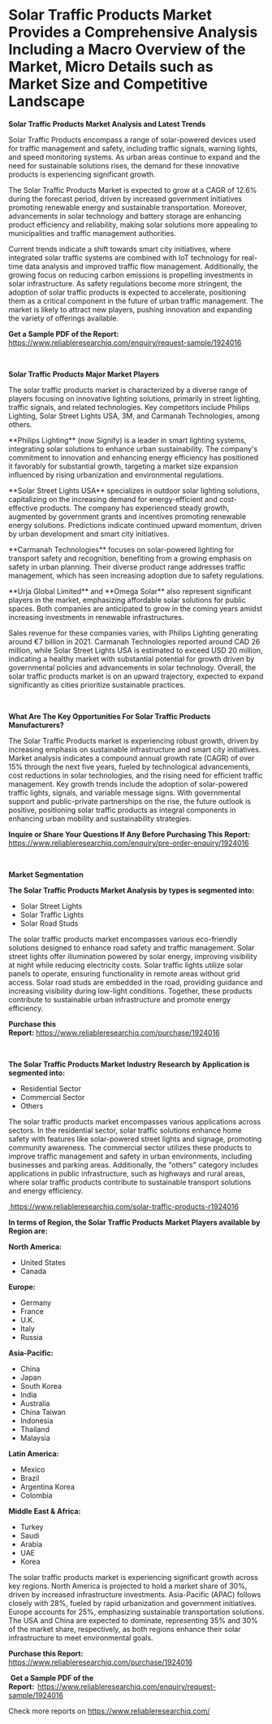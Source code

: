 <p><h1>Solar Traffic Products Market Provides a Comprehensive Analysis Including a Macro Overview of the Market, Micro Details such as Market Size and Competitive Landscape</h1></p><p><strong>Solar Traffic Products Market Analysis and Latest Trends</strong></p>
<p><p>Solar Traffic Products encompass a range of solar-powered devices used for traffic management and safety, including traffic signals, warning lights, and speed monitoring systems. As urban areas continue to expand and the need for sustainable solutions rises, the demand for these innovative products is experiencing significant growth.</p><p>The Solar Traffic Products Market is expected to grow at a CAGR of 12.6% during the forecast period, driven by increased government initiatives promoting renewable energy and sustainable transportation. Moreover, advancements in solar technology and battery storage are enhancing product efficiency and reliability, making solar solutions more appealing to municipalities and traffic management authorities.</p><p>Current trends indicate a shift towards smart city initiatives, where integrated solar traffic systems are combined with IoT technology for real-time data analysis and improved traffic flow management. Additionally, the growing focus on reducing carbon emissions is propelling investments in solar infrastructure. As safety regulations become more stringent, the adoption of solar traffic products is expected to accelerate, positioning them as a critical component in the future of urban traffic management. The market is likely to attract new players, pushing innovation and expanding the variety of offerings available.</p></p>
<p><strong>Get a Sample PDF of the Report:&nbsp;</strong> <a href="https://www.reliableresearchiq.com/enquiry/request-sample/1924016?utm_campaign=1906&utm_medium=2&utm_source=Github&utm_content=ia&utm_term=14012025&utm_id=solar-traffic-products">https://www.reliableresearchiq.com/enquiry/request-sample/1924016</a></p>
<p>&nbsp;</p>
<p><strong>Solar Traffic Products Major Market Players</strong></p>
<p><p>The solar traffic products market is characterized by a diverse range of players focusing on innovative lighting solutions, primarily in street lighting, traffic signals, and related technologies. Key competitors include Philips Lighting, Solar Street Lights USA, 3M, and Carmanah Technologies, among others.</p><p>**Philips Lighting** (now Signify) is a leader in smart lighting systems, integrating solar solutions to enhance urban sustainability. The company's commitment to innovation and enhancing energy efficiency has positioned it favorably for substantial growth, targeting a market size expansion influenced by rising urbanization and environmental regulations.</p><p>**Solar Street Lights USA** specializes in outdoor solar lighting solutions, capitalizing on the increasing demand for energy-efficient and cost-effective products. The company has experienced steady growth, augmented by government grants and incentives promoting renewable energy solutions. Predictions indicate continued upward momentum, driven by urban development and smart city initiatives.</p><p>**Carmanah Technologies** focuses on solar-powered lighting for transport safety and recognition, benefiting from a growing emphasis on safety in urban planning. Their diverse product range addresses traffic management, which has seen increasing adoption due to safety regulations. </p><p>**Urja Global Limited** and **Omega Solar** also represent significant players in the market, emphasizing affordable solar solutions for public spaces. Both companies are anticipated to grow in the coming years amidst increasing investments in renewable infrastructures.</p><p>Sales revenue for these companies varies, with Philips Lighting generating around €7 billion in 2021. Carmanah Technologies reported around CAD 26 million, while Solar Street Lights USA is estimated to exceed USD 20 million, indicating a healthy market with substantial potential for growth driven by governmental policies and advancements in solar technology. Overall, the solar traffic products market is on an upward trajectory, expected to expand significantly as cities prioritize sustainable practices.</p></p>
<p>&nbsp;</p>
<p><strong>What Are The Key Opportunities For Solar Traffic Products Manufacturers?</strong></p>
<p><p>The Solar Traffic Products market is experiencing robust growth, driven by increasing emphasis on sustainable infrastructure and smart city initiatives. Market analysis indicates a compound annual growth rate (CAGR) of over 15% through the next five years, fueled by technological advancements, cost reductions in solar technologies, and the rising need for efficient traffic management. Key growth trends include the adoption of solar-powered traffic lights, signals, and variable message signs. With governmental support and public-private partnerships on the rise, the future outlook is positive, positioning solar traffic products as integral components in enhancing urban mobility and sustainability strategies.</p></p>
<p><strong>Inquire or Share Your Questions If Any Before Purchasing This Report:</strong> <a href="https://www.reliableresearchiq.com/enquiry/pre-order-enquiry/1924016?utm_campaign=1906&utm_medium=2&utm_source=Github&utm_content=ia&utm_term=14012025&utm_id=solar-traffic-products">https://www.reliableresearchiq.com/enquiry/pre-order-enquiry/1924016</a></p>
<p>&nbsp;</p>
<p><strong>Market Segmentation</strong></p>
<p><strong>The Solar Traffic Products Market Analysis by types is segmented into:</strong></p>
<p><ul><li>Solar Street Lights</li><li>Solar Traffic Lights</li><li>Solar Road Studs</li></ul></p>
<p><p>The solar traffic products market encompasses various eco-friendly solutions designed to enhance road safety and traffic management. Solar street lights offer illumination powered by solar energy, improving visibility at night while reducing electricity costs. Solar traffic lights utilize solar panels to operate, ensuring functionality in remote areas without grid access. Solar road studs are embedded in the road, providing guidance and increasing visibility during low-light conditions. Together, these products contribute to sustainable urban infrastructure and promote energy efficiency.</p></p>
<p><strong>Purchase this Report:&nbsp;</strong><a href="https://www.reliableresearchiq.com/purchase/1924016?utm_campaign=1906&utm_medium=2&utm_source=Github&utm_content=ia&utm_term=14012025&utm_id=solar-traffic-products">https://www.reliableresearchiq.com/purchase/1924016</a></p>
<p>&nbsp;</p>
<p><strong>The Solar Traffic Products Market Industry Research by Application is segmented into:</strong></p>
<p><ul><li>Residential Sector</li><li>Commercial Sector</li><li>Others</li></ul></p>
<p><p>The solar traffic products market encompasses various applications across sectors. In the residential sector, solar traffic solutions enhance home safety with features like solar-powered street lights and signage, promoting community awareness. The commercial sector utilizes these products to improve traffic management and safety in urban environments, including businesses and parking areas. Additionally, the "others" category includes applications in public infrastructure, such as highways and rural areas, where solar traffic products contribute to sustainable transport solutions and energy efficiency.</p></p>
<p><a href="https://www.reliableresearchiq.com/solar-traffic-products-r1924016?utm_campaign=1906&utm_medium=2&utm_source=Github&utm_content=ia&utm_term=14012025&utm_id=solar-traffic-products">&nbsp;https://www.reliableresearchiq.com/solar-traffic-products-r1924016</a></p>
<p><strong>In terms of Region, the Solar Traffic Products Market Players available by Region are:</strong></p>
<p>
    <p> <strong> North America: </strong>
        <ul>
            <li>United States</li>
            <li>Canada</li>
        </ul>
        </p> 
    <p> <strong> Europe: </strong>
        <ul>
            <li>Germany</li>
            <li>France</li>
            <li>U.K.</li>
            <li>Italy</li>
            <li>Russia</li>
        </ul>
        </p> 
    <p> <strong> Asia-Pacific: </strong>
        <ul>
            <li>China</li>
            <li>Japan</li>
            <li>South Korea</li>
            <li>India</li>
            <li>Australia</li>
            <li>China Taiwan</li>
            <li>Indonesia</li>
            <li>Thailand</li>
            <li>Malaysia</li>
        </ul>
        </p> 
    <p> <strong> Latin America: </strong>
        <ul>
            <li>Mexico</li>
            <li>Brazil</li>
            <li>Argentina Korea</li>
            <li>Colombia</li>
        </ul>
        </p> 
    <p> <strong> Middle East & Africa: </strong>
        <ul>
            <li>Turkey</li>
            <li>Saudi</li>
            <li>Arabia</li>
            <li>UAE</li>
            <li>Korea</li>
        </ul>
    </p>
    </p>
<p><p>The solar traffic products market is experiencing significant growth across key regions. North America is projected to hold a market share of 30%, driven by increased infrastructure investments. Asia-Pacific (APAC) follows closely with 28%, fueled by rapid urbanization and government initiatives. Europe accounts for 25%, emphasizing sustainable transportation solutions. The USA and China are expected to dominate, representing 35% and 30% of the market share, respectively, as both regions enhance their solar infrastructure to meet environmental goals.</p></p>
<p><strong>Purchase this Report: </strong><a href="https://www.reliableresearchiq.com/purchase/1924016?utm_campaign=1906&utm_medium=2&utm_source=Github&utm_content=ia&utm_term=14012025&utm_id=solar-traffic-products">https://www.reliableresearchiq.com/purchase/1924016</a></p>
<p>&nbsp;<strong>Get a Sample PDF of the Report:&nbsp;&nbsp;</strong><a href="https://www.reliableresearchiq.com/enquiry/request-sample/1924016?utm_campaign=1906&utm_medium=2&utm_source=Github&utm_content=ia&utm_term=14012025&utm_id=solar-traffic-products">https://www.reliableresearchiq.com/enquiry/request-sample/1924016</a></p>
<p><strong></strong></p>
<p>Check more reports on <a href="https://www.reliableresearchiq.com/?utm_campaign=1906&utm_medium=2&utm_source=Github&utm_content=ia&utm_term=14012025&utm_id=solar-traffic-products">https://www.reliableresearchiq.com/</a></p>